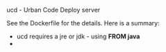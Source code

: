 
ucd - Urban Code Deploy server

See the Dockerfile for the details.  Here is a summary:
 - ucd requires a jre or jdk - using **FROM java**
 - 
